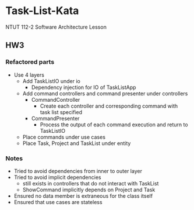 # Task-List-Kata
NTUT 112-2 Software Architecture Lesson

## HW3

### Refactored parts
- Use 4 layers
  - Add TaskListIO under io
    - Dependency injection for IO of TaskListApp
  - Add command controllers and command presenter under controllers
    - CommandController
      - Create each controller and corresponding command with task list specified
    - CommandPresenter
      - Process the output of each command execution and return to TaskListIO
  - Place commands under use cases
  - Place Task, Project and TaskList under entity
    
### Notes
- Tried to avoid dependencies from inner to outer layer
- Tried to avoid implicit dependencies
  - still exists in controllers that do not interact with TaskList
  - ShowCommand implicitly depends on Project and Task
- Ensured no data member is extraneous for the class itself
- Ensured that use cases are stateless
